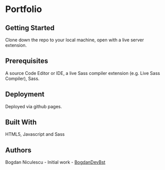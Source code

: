 # Portfolio

## Getting Started

Clone down the repo to your local machine, open with a live server extension.

## Prerequisites

A source Code Editor or IDE, a live Sass compiler extension (e.g. Live Sass Compiler), Sass.

## Deployment

Deployed via github pages.

## Built With

HTML5, Javascript and
Sass

## Authors

Bogdan Niculescu - Initial work - [BogdanDevBst](https://github.com/BogdanDevBst)
